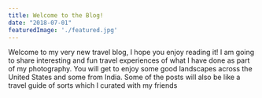 ```yaml
---
title: Welcome to the Blog!
date: "2018-07-01"
featuredImage: './featured.jpg'
---
```


Welcome to my very new travel blog, I hope you enjoy reading it! I am going to share interesting and fun travel experiences of what I have done as part of my photography. You will get to enjoy some good landscapes across the United States and some from India. Some of the posts will also be like a travel guide of sorts which I curated with my friends

<!-- end -->

